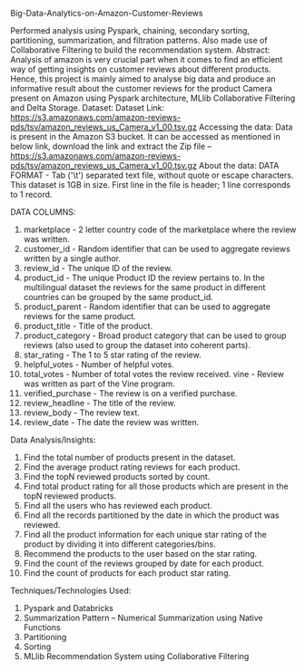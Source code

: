 Big-Data-Analytics-on-Amazon-Customer-Reviews

Performed analysis using Pyspark, chaining, secondary sorting, partitioning, summarization, and filtration patterns. Also made use of Collaborative Filtering to build the recommendation system.
Abstract:
Analysis of amazon is very crucial part when it comes to find an efficient way of getting insights on customer reviews about different products. Hence, this project is mainly aimed to analyse big data and produce an informative result about the customer reviews for the product Camera present on Amazon using Pyspark architecture, MLlib Collaborative Filtering and Delta Storage.
Dataset:
Dataset Link:
https://s3.amazonaws.com/amazon-reviews-pds/tsv/amazon_reviews_us_Camera_v1_00.tsv.gz
Accessing the data:
Data is present in the Amazon S3 bucket. It can be accessed as mentioned in below link, download the link and extract the Zip file – https://s3.amazonaws.com/amazon-reviews-pds/tsv/amazon_reviews_us_Camera_v1_00.tsv.gz
About the data:
DATA FORMAT - Tab ('\t') separated text file, without quote or escape characters. This dataset is 1GB in size. First line in the file is header; 1 line corresponds to 1 record.




DATA COLUMNS: 
1. marketplace - 2 letter country code of the marketplace where the review was written. 
2. customer_id - Random identifier that can be used to aggregate reviews written by a single author. 
3. review_id - The unique ID of the review. 
4. product_id - The unique Product ID the review pertains to. In the multilingual dataset the reviews for the same product in different countries can be grouped by the same product_id. 
5. product_parent - Random identifier that can be used to aggregate reviews for the      same product. 
6. product_title - Title of the product. 
7. product_category - Broad product category that can be used to group reviews (also used to group the dataset into coherent parts). 
8. star_rating - The 1 to 5 star rating of the review. 
9. helpful_votes - Number of helpful votes. 
10. total_votes - Number of total votes the review received. vine - Review was written as part of the Vine program. 
11. verified_purchase - The review is on a verified purchase. 
12. review_headline - The title of the review. 
13. review_body - The review text. 
14. review_date - The date the review was written.





Data Analysis/Insights:
1.	Find the total number of products present in the dataset.
2.	Find the average product rating reviews for each product.
3.	Find the topN reviewed products sorted by count.
4.	Find total product rating for all those products which are present in the topN reviewed products.
5.	Find all the users who has reviewed each product.
6.	Find all the records partitioned by the date in which the product was reviewed.
7.	Find all the product information for each unique star rating of the product by dividing it into different categories/bins.
8.	Recommend the products to the user based on the star rating.
9.	Find the count of the reviews grouped by date for each product.
10.	Find the count of products for each product star rating.

Techniques/Technologies Used:
1.	Pyspark and Databricks
2.	Summarization Pattern – Numerical Summarization using Native Functions
3.	Partitioning
4.	Sorting
5.	MLlib Recommendation System using Collaborative Filtering
